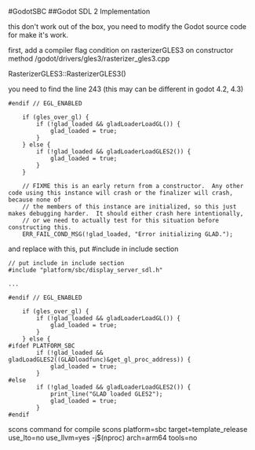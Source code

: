 #GodotSBC
##Godot SDL 2 Implementation

this don't work out of the box, you need to modify the Godot source code for make it's work.

first, add a compiler flag condition on rasterizerGLES3 on constructor method
/godot/drivers/gles3/rasterizer_gles3.cpp 

RasterizerGLES3::RasterizerGLES3()

you need to find the line 243 (this may can be different in godot 4.2, 4.3)

```
#endif // EGL_ENABLED

	if (gles_over_gl) {
		if (!glad_loaded && gladLoaderLoadGL()) {
			glad_loaded = true;
		}
	} else {
		if (!glad_loaded && gladLoaderLoadGLES2()) {
			glad_loaded = true;
		}
	}

	// FIXME this is an early return from a constructor.  Any other code using this instance will crash or the finalizer will crash, because none of
	// the members of this instance are initialized, so this just makes debugging harder.  It should either crash here intentionally,
	// or we need to actually test for this situation before constructing this.
	ERR_FAIL_COND_MSG(!glad_loaded, "Error initializing GLAD.");
```
and replace with this, put #include in include section

```
// put include in include section
#include "platform/sbc/display_server_sdl.h"

...

#endif // EGL_ENABLED

	if (gles_over_gl) {
		if (!glad_loaded && gladLoaderLoadGL()) {
			glad_loaded = true;
		}
	} else {
#ifdef PLATFORM_SBC
		if (!glad_loaded && gladLoadGLES2((GLADloadfunc)&get_gl_proc_address)) {
			glad_loaded = true;
		}
#else
		if (!glad_loaded && gladLoaderLoadGLES2()) {
			print_line("GLAD loaded GLES2");
			glad_loaded = true;
		}
#endif
```

scons command for compile
scons platform=sbc target=template_release use_lto=no use_llvm=yes -j$(nproc) arch=arm64 tools=no		
